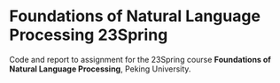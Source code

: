 # Foundations of Natural Language Processing 23Spring

Code and report to assignment for the 23Spring course **Foundations of Natural Language Processing**, Peking University.
